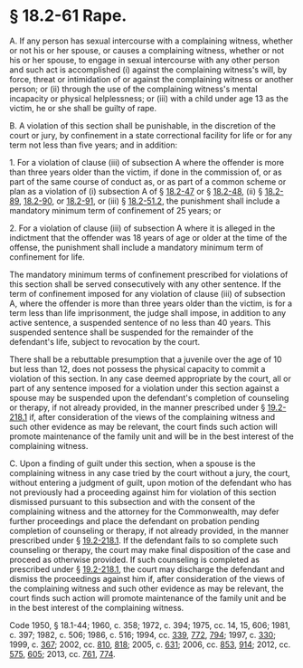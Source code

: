 # § 18.2-61 Rape.

<p>A. If any person has sexual intercourse with a complaining witness, whether or not his or her spouse, or causes a complaining witness, whether or not his or her spouse, to engage in sexual intercourse with any other person and such act is accomplished (i) against the complaining witness's will, by force, threat or intimidation of or against the complaining witness or another person; or (ii) through the use of the complaining witness's mental incapacity or physical helplessness; or (iii) with a child under age 13 as the victim, he or she shall be guilty of rape.</p><p>B. A violation of this section shall be punishable, in the discretion of the court or jury, by confinement in a state correctional facility for life or for any term not less than five years; and in addition:</p><p>1. For a violation of clause (iii) of subsection A where the offender is more than three years older than the victim, if done in the commission of, or as part of the same course of conduct as, or as part of a common scheme or plan as a violation of (i) subsection A of § <a href='http://law.lis.virginia.gov/vacode/18.2-47/'>18.2-47</a> or § <a href='http://law.lis.virginia.gov/vacode/18.2-48/'>18.2-48</a>, (ii) § <a href='http://law.lis.virginia.gov/vacode/18.2-89/'>18.2-89</a>, <a href='http://law.lis.virginia.gov/vacode/18.2-90/'>18.2-90</a>, or <a href='http://law.lis.virginia.gov/vacode/18.2-91/'>18.2-91</a>, or (iii) § <a href='http://law.lis.virginia.gov/vacode/18.2-51.2/'>18.2-51.2</a>, the punishment shall include a mandatory minimum term of confinement of 25 years; or</p><p>2. For a violation of clause (iii) of subsection A where it is alleged in the indictment that the offender was 18 years of age or older at the time of the offense, the punishment shall include a mandatory minimum term of confinement for life.</p><p>The mandatory minimum terms of confinement prescribed for violations of this section shall be served consecutively with any other sentence. If the term of confinement imposed for any violation of clause (iii) of subsection A, where the offender is more than three years older than the victim, is for a term less than life imprisonment, the judge shall impose, in addition to any active sentence, a suspended sentence of no less than 40 years. This suspended sentence shall be suspended for the remainder of the defendant's life, subject to revocation by the court.</p><p>There shall be a rebuttable presumption that a juvenile over the age of 10 but less than 12, does not possess the physical capacity to commit a violation of this section. In any case deemed appropriate by the court, all or part of any sentence imposed for a violation under this section against a spouse may be suspended upon the defendant's completion of counseling or therapy, if not already provided, in the manner prescribed under § <a href='http://law.lis.virginia.gov/vacode/19.2-218.1/'>19.2-218.1</a> if, after consideration of the views of the complaining witness and such other evidence as may be relevant, the court finds such action will promote maintenance of the family unit and will be in the best interest of the complaining witness.</p><p>C. Upon a finding of guilt under this section, when a spouse is the complaining witness in any case tried by the court without a jury, the court, without entering a judgment of guilt, upon motion of the defendant who has not previously had a proceeding against him for violation of this section dismissed pursuant to this subsection and with the consent of the complaining witness and the attorney for the Commonwealth, may defer further proceedings and place the defendant on probation pending completion of counseling or therapy, if not already provided, in the manner prescribed under § <a href='http://law.lis.virginia.gov/vacode/19.2-218.1/'>19.2-218.1</a>. If the defendant fails to so complete such counseling or therapy, the court may make final disposition of the case and proceed as otherwise provided. If such counseling is completed as prescribed under § <a href='http://law.lis.virginia.gov/vacode/19.2-218.1/'>19.2-218.1</a>, the court may discharge the defendant and dismiss the proceedings against him if, after consideration of the views of the complaining witness and such other evidence as may be relevant, the court finds such action will promote maintenance of the family unit and be in the best interest of the complaining witness.</p><p>Code 1950, § 18.1-44; 1960, c. 358; 1972, c. 394; 1975, cc. 14, 15, 606; 1981, c. 397; 1982, c. 506; 1986, c. 516; 1994, cc. <a href='http://lis.virginia.gov/cgi-bin/legp604.exe?941+ful+CHAP0339'>339</a>, <a href='http://lis.virginia.gov/cgi-bin/legp604.exe?941+ful+CHAP0772'>772</a>, <a href='http://lis.virginia.gov/cgi-bin/legp604.exe?941+ful+CHAP0794'>794</a>; 1997, c. <a href='http://lis.virginia.gov/cgi-bin/legp604.exe?971+ful+CHAP0330'>330</a>; 1999, c. <a href='http://lis.virginia.gov/cgi-bin/legp604.exe?991+ful+CHAP0367'>367</a>; 2002, cc. <a href='http://lis.virginia.gov/cgi-bin/legp604.exe?021+ful+CHAP0810'>810</a>, <a href='http://lis.virginia.gov/cgi-bin/legp604.exe?021+ful+CHAP0818'>818</a>; 2005, c. <a href='http://lis.virginia.gov/cgi-bin/legp604.exe?051+ful+CHAP0631'>631</a>; 2006, cc. <a href='http://lis.virginia.gov/cgi-bin/legp604.exe?061+ful+CHAP0853'>853</a>, <a href='http://lis.virginia.gov/cgi-bin/legp604.exe?061+ful+CHAP0914'>914</a>; 2012, cc. <a href='http://lis.virginia.gov/cgi-bin/legp604.exe?121+ful+CHAP0575'>575</a>, <a href='http://lis.virginia.gov/cgi-bin/legp604.exe?121+ful+CHAP0605'>605</a>; 2013, cc. <a href='http://lis.virginia.gov/cgi-bin/legp604.exe?131+ful+CHAP0761'>761</a>, <a href='http://lis.virginia.gov/cgi-bin/legp604.exe?131+ful+CHAP0774'>774</a>.</p>